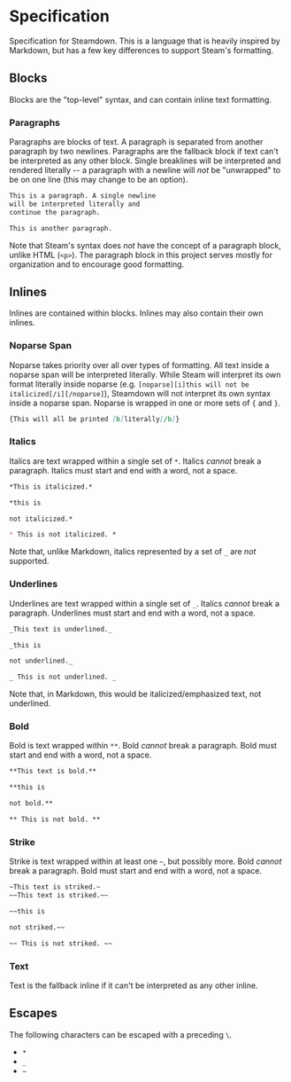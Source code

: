 # Specification

Specification for Steamdown. This is a language that is heavily inspired by Markdown,
but has a few key differences to support Steam's formatting.

## Blocks

Blocks are the "top-level" syntax, and can contain inline text formatting.

### Paragraphs

Paragraphs are blocks of text. A paragraph is separated from another paragraph by two
newlines. Paragraphs are the fallback block if text can't be interpreted as any other
block. Single breaklines will be interpreted and rendered literally -- a paragraph
with a newline will *not* be "unwrapped" to be on one line (this may change to be an option).

```markdown
This is a paragraph. A single newline
will be interpreted literally and
continue the paragraph.

This is another paragraph.
```

Note that Steam's syntax does *not* have the concept of a paragraph block, unlike
HTML (`<p>`). The paragraph block in this project serves mostly for organization
and to encourage good formatting.

## Inlines

Inlines are contained within blocks. Inlines may also contain their own inlines.

### Noparse Span

Noparse takes priority over all over types of formatting. All text inside a noparse
span will be interpreted literally. While Steam will interpret its own format literally
inside noparse (e.g. `[noparse][i]this will not be italicized[/i][/noparse]`), Steamdown
will not interpret its own syntax inside a noparse span. Noparse is wrapped in one or
more sets of `{` and `}`.

```markdown
{This will all be printed [b]literally[/b]}
```

### Italics

Italics are text wrapped within a single set of `*`. Italics *cannot* break a paragraph.
Italics must start and end with a word, not a space.

```markdown
*This is italicized.*

*this is

not italicized.*

* This is not italicized. *
```

Note that, unlike Markdown, italics represented by a set of `_` are *not* supported.


### Underlines

Underlines are text wrapped within a single set of `_`. Italics *cannot* break a paragraph.
Underlines must start and end with a word, not a space.

```markdown
_This text is underlined._

_this is

not underlined._

_ This is not underlined. _
```

Note that, in Markdown, this would be italicized/emphasized text, not underlined.

### Bold

Bold is text wrapped within `**`. Bold *cannot* break a paragraph.
Bold must start and end with a word, not a space.

```markdown
**This text is bold.**

**this is

not bold.**

** This is not bold. **
```

### Strike

Strike is text wrapped within at least one `~`, but possibly more.
Bold *cannot* break a paragraph. Bold must start and end with a word,
not a space.

```markdown
~This text is striked.~
~~This text is striked.~~

~~this is

not striked.~~

~~ This is not striked. ~~
```

### Text

Text is the fallback inline if it can't be interpreted as any other inline.

## Escapes

The following characters can be escaped with a preceding `\`.

- `*`
- `_`
- `~`
